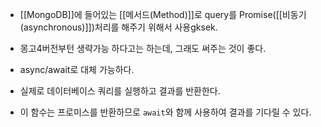 - [[MongoDB]]에 들어있는 [[메서드(Method)]]로 query를 Promise([[비동기(asynchronous)]])처리를 해주기 위해서 사용gksek.

- 몽고4버전부턴 생략가능 하다고는 하는데, 그래도 써주는 것이 좋다.
- async/await로 대체 가능하다.

- 실제로 데이터베이스 쿼리를 실행하고 결과를 반환한다.
- 이 함수는 프로미스를 반환하므로 `await`와 함께 사용하여 결과를 기다릴 수 있다.